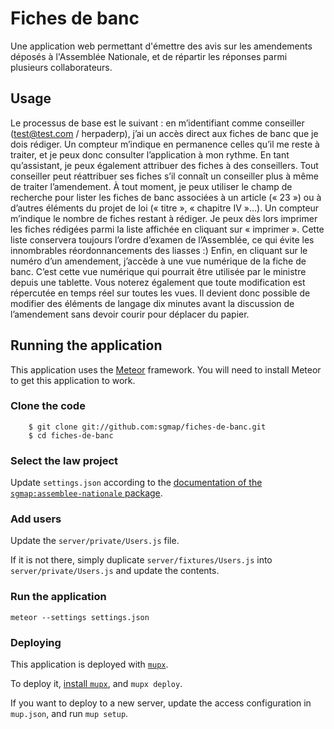 # Fiches de banc

Une application web permettant d'émettre des avis sur les amendements déposés à l'Assemblée Nationale, et de répartir les réponses parmi plusieurs collaborateurs.


## Usage

Le processus de base est le suivant : en m’identifiant comme conseiller (test@test.com / herpaderp), j’ai un accès direct aux fiches de banc que je dois rédiger. Un compteur m’indique en permanence celles qu’il me reste à traiter, et je peux donc consulter l’application à mon rythme.
En tant qu’assistant, je peux également attribuer des fiches à des conseillers. Tout conseiller peut réattribuer ses fiches s’il connaît un conseiller plus à même de traiter l’amendement.
À tout moment, je peux utiliser le champ de recherche pour lister les fiches de banc associées à un article (« 23 ») ou à d’autres éléments du projet de loi (« titre », « chapitre IV »…). Un compteur m’indique le nombre de fiches restant à rédiger.
Je peux dès lors imprimer les fiches rédigées parmi la liste affichée en cliquant sur « imprimer ». Cette liste conservera toujours l’ordre d’examen de l’Assemblée, ce qui évite les innombrables réordonnancements des liasses  :)
Enfin, en cliquant sur le numéro d’un amendement, j’accède à une vue numérique de la fiche de banc. C’est cette vue numérique qui pourrait être utilisée par le ministre depuis une tablette. Vous noterez également que toute modification est répercutée en temps réel sur toutes les vues. Il devient donc possible de modifier des éléments de langage dix minutes avant la discussion de l’amendement sans devoir courir pour déplacer du papier.


## Running the application

This application uses the [Meteor](https://www.meteor.com) framework. You will need to install Meteor to get this application to work.

### Clone the code

```shell
    $ git clone git://github.com:sgmap/fiches-de-banc.git
    $ cd fiches-de-banc
```

### Select the law project

Update `settings.json` according to the [documentation of the `sgmap:assemblee-nationale` package](https://github.com/sgmap/meteor-assemblee-nationale#identifying-a-project-law).


### Add users

Update the `server/private/Users.js` file.

If it is not there, simply duplicate `server/fixtures/Users.js` into `server/private/Users.js` and update the contents.


### Run the application

`meteor --settings settings.json`


### Deploying

This application is deployed with [`mupx`](https://github.com/arunoda/meteor-up/tree/mupx).

To deploy it, [install `mupx`](https://github.com/arunoda/meteor-up/tree/mupx), and `mupx deploy`.

If you want to deploy to a new server, update the access configuration in `mup.json`, and run `mup setup`.
